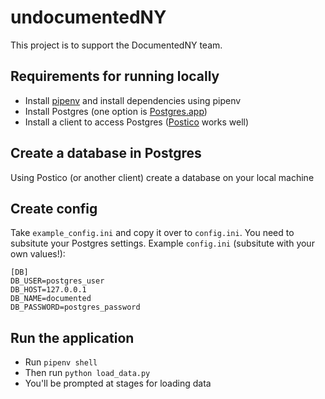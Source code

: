 # undocumentedNY

This project is to support the DocumentedNY team. 

## Requirements for running locally
- Install [pipenv](https://github.com/pypa/pipenv) and install dependencies using pipenv
- Install Postgres (one option is [Postgres.app](https://postgresapp.com/))
- Install a client to access Postgres ([Postico](https://eggerapps.at/postico/) works well)

## Create a database in Postgres
Using Postico (or another client) create a database on your local machine

## Create config
Take `example_config.ini` and copy it over to `config.ini`. You need to subsitute your Postgres settings. 
Example `config.ini` (subsitute with your own values!):

```
[DB]
DB_USER=postgres_user
DB_HOST=127.0.0.1
DB_NAME=documented
DB_PASSWORD=postgres_password
```

## Run the application
- Run `pipenv shell`
- Then run `python load_data.py`
- You'll be prompted at stages for loading data